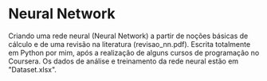 # Neural Network

Criando uma rede neural (Neural Network) a partir de noções básicas de cálculo e de uma revisão na literatura (revisao_nn.pdf). Escrita totalmente em Python por mim, após a realização de alguns cursos de programação no Coursera.
Os dados de análise e treinamento da rede neural estão em "Dataset.xlsx".
